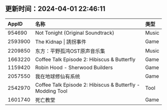 ## 更新时间：2024-04-01 22:46:11
| AppID | 名称 | 类型  |
| :-------------------- | :----------------------------- | :----------- |
| 954690 | Not Tonight (Original Soundtrack)| Music |
| 2593900 | The Kidnap \| 誘拐事件| Game |
| 2209850 | 东方：平野孤鸿OST原声音乐集| Music |
| 1663220 | Coffee Talk Episode 2: Hibiscus & Butterfly| Game |
| 1159420 | Robin Hood - Sherwood Builders| Game |
| 2057550 | 我在地球修仙有系统| Game |
| 2542970 | Coffee Talk Episode 2: Hibiscus & Butterfly - Modding Tool| Tool |
| 1601740 | 死亡教堂| Game |
